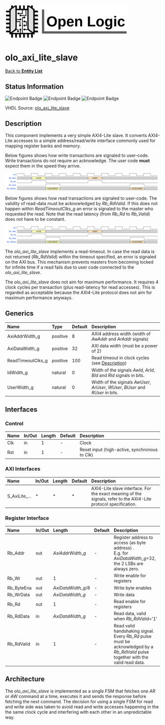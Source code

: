 <img src="../Logo.png" alt="Logo" width="400">

# olo_axi_lite_slave

[Back to **Entity List**](../EntityList.md)

## Status Information

![Endpoint Badge](https://img.shields.io/endpoint?url=https://storage.googleapis.com/open-logic-badges/coverage/olo_axi_lite_slave.json?cacheSeconds=0) ![Endpoint Badge](https://img.shields.io/endpoint?url=https://storage.googleapis.com/open-logic-badges/branches/olo_axi_lite_slave?cacheSeconds=0) ![Endpoint Badge](https://img.shields.io/endpoint?url=https://storage.googleapis.com/open-logic-badges/issues/olo_axi_lite_slave.json?cacheSeconds=0)

VHDL Source: [olo_axi_lite_slave](../../src/axi/vhdl/olo_axi_lite_slave.vhd)

## Description

This component implements a very simple AXI4-Lite slave. It converts AXI4-Lite accesses to a simple address/read/write interface commonly used for mapping register banks and memory.

Below figures shows how write transactions are signaled to user-code. Write transactions do not require an acknowledge. The user code **must** expect them in the speed they arrive.

![Write Transactions](./slave/SlaveWrite.svg)

Below figures shows how read transactions are signaled to user-code. The validity of read-data must be acknowledged by *Rb_RdValid*. If this does not happen within *ReadTimeoutClks_g* an error is signaled to the master who requested the read. Note that the read latency (from *Rb_Rd* to *Rb_Valid*) does not have to be constant.

![Read Transaction](./slave/SlaveRead.svg)

The *olo_axi_lite_slave* implements a read-timeout. In case the read data is not returned (*Rb_RdValid*) within the timeout specified, an error is signaled on the AXI bus. This mechanism prevents masters from becoming locked for infinite time if a read fails due to user code connected to the *olo_axi_lite_slave*.

The *olo_axi_lite_slave* does not aim for maximum performance. It requires 4 clock cycles per transaction (plus read-latency for read accesses). This is regarded as acceptable because the AXI4-Lite protocol does not aim for maximum performance anyways.

## Generics

| Name              | Type     | Default | Description                                                  |
| :---------------- | :------- | ------- | :----------------------------------------------------------- |
| AxiAddrWidth_g    | positive | 8       | AXI4 address width (width of *AwAddr* and *ArAddr* signals)  |
| AxiDataWidth_g    | positive | 32      | AXI data width (must be a power of 2)                        |
| ReadTimeoutClks_g | positive | 100     | Read timeout in clock cycles (see [Description](#Description)) |
| IdWidth_g         | natural  | 0       | Width of the signals *AwId*, *ArId*, *BId* and *RId* signals in bits. |
| UserWidth_g       | natural  | 0       | Width of the siginals *AwUser*, *ArUser*, *WUser*, *BUser* and *RUser* in bits. |

## Interfaces

### Control

| Name | In/Out | Length | Default | Description                                     |
| :--- | :----- | :----- | ------- | :---------------------------------------------- |
| Clk  | in     | 1      | -       | Clock                                           |
| Rst  | in     | 1      | -       | Reset input (high-active, synchronous to *Clk*) |

### AXI Interfaces

| Name          | In/Out | Length | Default | Description                                                  |
| :------------ | :----- | :----- | ------- | :----------------------------------------------------------- |
| S_AxiLite_... | *      | *      | *       | AXI4-Lite slave interface. For the exact meaning of the signals, refer to the AXI4-Lite protocol specification. |

### Register Interface

| Name       | In/Out | Length             | Default | Description                                                  |
| :--------- | :----- | :----------------- | ------- | :----------------------------------------------------------- |
| Rb_Addr    | out    | *AxiAddrWidth_g*   | -       | Register address to access (as byte address) .<br />E.g. for *AxiDataWidth_g*=32, the 2 LSBs are always zero. |
| Rb_Wr      | out    | 1                  | -       | Write enable for registers                                   |
| Rb_ByteEna | out    | *AxiDataWidth_g*/8 | -       | Write byte enables                                           |
| Rb_WrData  | out    | *AxiDataWidth_g*   | -       | Write data                                                   |
| Rb_Rd      | out    | 1                  | -       | Read enable for registers                                    |
| Rb_RdData  | in     | *AxiDataWidth_g*   | -       | Read data, valid when *Rb_RdValid*='1'                       |
| Rb_RdValid | in     | 1                  | -       | Read valid handshaking signal.<br />Every *Rb_Rd* pulse must be acknowledged by a *Rb_RdValid* pulse together with the valid read data. |

### 

## Architecture

The *olo_axi_lite_slave* is implemented as a single FSM that fetches one *AR* or *AW* command at a time, executes it and sends the response before fetching the next command. The decision for using a single FSM for read and write side was taken to avoid read and write accesses happening in the the same clock cycle and interfering with each other in an unpredictable way.
